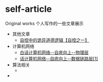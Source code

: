 # self-article
Original works
个人写作的一些文章展示

- 其他文章
    - [自控中的诡异道德逻辑【自控之一】](./其他文章/自控中的诡异道德逻辑【自控之一】.md)
- 计算机网络
    - [白话计算机网络--自底向上--物理层](./计算机网络/白话计算机网络--自底向上--物理层.md)
    - [话计算机网络--自底向上--数据链路层[1]](./计算机网络/白话计算机网络--自底向上--数据链路层[1].md)
- 算法相关
    - []()
- 
